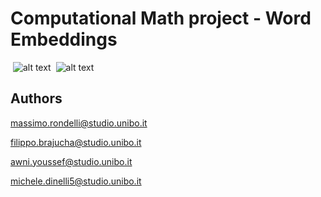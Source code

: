 # Computational Math project - Word Embeddings

 ![alt text](https://github.com/micheledinelli/word-embeddings/blob/main/images/screenshots/screenshot-1.png)
 ![alt text](https://github.com/micheledinelli/word-embeddings/blob/main/images/screenshots/screenshot-1.png)

## Authors
massimo.rondelli@studio.unibo.it

filippo.brajucha@studio.unibo.it

awni.youssef@studio.unibo.it

michele.dinelli5@studio.unibo.it
